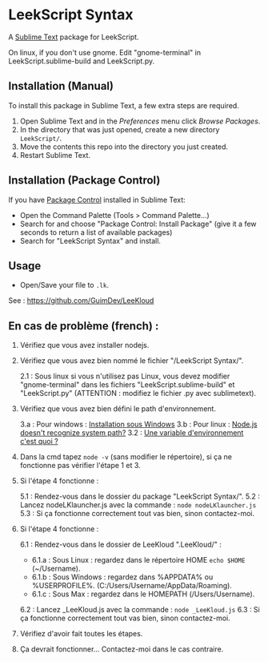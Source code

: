 # LeekScript Syntax

A [Sublime Text][sublime] package for LeekScript.

On linux, if you don't use gnome. Edit "gnome-terminal" in LeekScript.sublime-build and LeekScript.py. 

## Installation (Manual)
To install this package in Sublime Text, a few extra steps are required.

1. Open Sublime Text and in the _Preferences_ menu click _Browse Packages_.
2. In the directory that was just opened, create a new directory `LeekScript/`.
3. Move the contents this repo into the directory you just created.
4. Restart Sublime Text.

## Installation (Package Control)
If you have [Package Control](http://wbond.net/sublime_packages/package_control/installation) installed in Sublime Text:

- Open the Command Palette (Tools > Command Palette…)
- Search for and choose "Package Control: Install Package" (give it a few seconds to return a list of available packages)
- Search for "LeekScript Syntax" and install.


## Usage

- Open/Save your file to `.lk`.

See : https://github.com/GuimDev/LeeKloud

[sublime]: http://www.sublimetext.com/

## En cas de problème (french) :

1. Vérifiez que vous avez installer nodejs.
2. Vérifiez que vous avez bien nommé le fichier "/LeekScript Syntax/".

   2.1 : Sous linux si vous n'utilisez pas Linux, vous devez modifier "gnome-terminal" dans les fichiers "LeekScript.sublime-build" et "LeekScript.py" (ATTENTION : modifiez le fichier .py avec sublimetext).

3. Vérifiez que vous avez bien défini le path d'environnement.

   3.a : Pour windows : [Installation sous Windows](http://blog.idleman.fr/nodejs-15-installation-sous-windows/)
   3.b : Pour linux : [Node.js doesn't recognize system path?](http://stackoverflow.com/questions/8768549/node-js-doesnt-recognize-system-path)
   3.2 : [Une variable d'environnement c'est quoi ?](http://www.faire-des-jeux.com/une-variable-denvironnement-cest-quoi/)

4. Dans la cmd tapez `node -v` (sans modifier le répertoire), si ça ne fonctionne pas vérifier l'étape 1 et 3.

5. Si l'étape 4 fonctionne :

   5.1 : Rendez-vous dans le dossier du package "LeekScript Syntax/".
   5.2 : Lancez nodeLKlauncher.js avec la commande : `node nodeLKlauncher.js`
   5.3 : Si ça fonctionne correctement tout vas bien, sinon contactez-moi.

6. Si l'étape 4 fonctionne :

   6.1 : Rendez-vous dans le dossier de LeeKloud ".LeeKloud/" :

    - 6.1.a : Sous Linux : regardez dans le répertoire HOME `echo $HOME` (~/Username).
    - 6.1.b : Sous Windows : regardez dans %APPDATA% ou %USERPROFILE%. (C:/Users/Username/AppData/Roaming).
    - 6.1.c : Sous Max : regardez dans le HOMEPATH (/Users/Username).

   6.2 : Lancez _LeeKloud.js avec la commande : `node _LeeKloud.js`
   6.3 : Si ça fonctionne correctement tout vas bien, sinon contactez-moi.

7. Vérifiez d'avoir fait toutes les étapes.
8. Ça devrait fonctionner... Contactez-moi dans le cas contraire.
